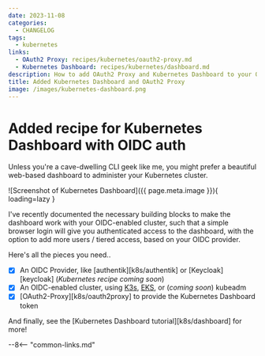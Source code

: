 ```yaml
---
date: 2023-11-08
categories:
  - CHANGELOG
tags:
  - kubernetes
links:
  - OAuth2 Proxy: recipes/kubernetes/oauth2-proxy.md
  - Kubernetes Dashboard: recipes/kubernetes/dashboard.md
description: How to add OAuth2 Proxy and Kubernetes Dashboard to your OIDC-enabled cluster for a seamless and secure web UI
title: Added Kubernetes Dashboard and OAuth2 Proxy
image: /images/kubernetes-dashboard.png
---
```


# Added recipe for Kubernetes Dashboard with OIDC auth

Unless you're a cave-dwelling CLI geek like me, you might prefer a beautiful web-based dashboard to administer your Kubernetes cluster.

![Screenshot of Kubernetes Dashboard]({{ page.meta.image }}){ loading=lazy }

I've recently documented the necessary building blocks to make the dashboard work with your OIDC-enabled cluster, such that a simple browser login will give you authenticated access to the dashboard, with the option to add more users / tiered access, based on your OIDC provider.

Here's all the pieces you need..

<!-- more -->

* [x] An OIDC Provider, like [authentik][k8s/authentik] or [Keycloak][keycloak] (*Kubernetes recipe coming soon*)
* [x] An OIDC-enabled cluster, using [K3s](/kubernetes/cluster/k3s/), [EKS](/kubernetes/cluster/eks/), or (*coming soon*) kubeadm 
* [x] [OAuth2-Proxy][k8s/oauth2proxy] to provide the Kubernetes Dashboard token

And finally, see the [Kubernetes Dashboard tutorial][k8s/dashboard] for more!

--8<-- "common-links.md"
